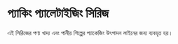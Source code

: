 # প্যাকিং প্যালেটাইজিং সিরিজ

এই সিরিজের পণ্য খাদ্য এবং পানীয় শিল্পের প্যাকেজিং উৎপাদন লাইনের জন্য ব্যবহৃত হয়।
